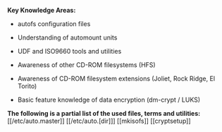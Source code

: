**Key Knowledge Areas:**

- autofs configuration files

- Understanding of automount units

- UDF and ISO9660 tools and utilities

- Awareness of other CD-ROM filesystems (HFS)

- Awareness of CD-ROM filesystem extensions (Joliet, Rock Ridge, El Torito)

- Basic feature knowledge of data encryption (dm-crypt / LUKS)

**The following is a partial list of the used files, terms and utilities:**
[[/etc/auto.master]]
[[/etc/auto.[dir]]]
[[mkisofs]]
[[cryptsetup]]
